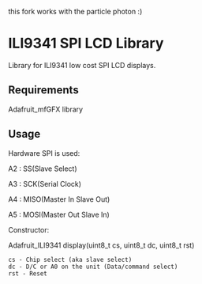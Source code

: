 this fork works with the particle photon :)

ILI9341 SPI LCD Library
====================== 

Library for ILI9341 low cost SPI LCD displays.

Requirements
------------
Adafruit_mfGFX library


Usage
-----

Hardware SPI is used:

 A2 : SS(Slave Select)
 
 A3 : SCK(Serial Clock)
 
 A4 : MISO(Master In Slave Out)
 
 A5 : MOSI(Master Out Slave In)

Constructor:

  Adafruit_ILI9341 display(uint8_t cs, uint8_t dc, uint8_t rst)
  
	cs - Chip select (aka slave select)
	dc - D/C or A0 on the unit (Data/command select)
	rst - Reset
